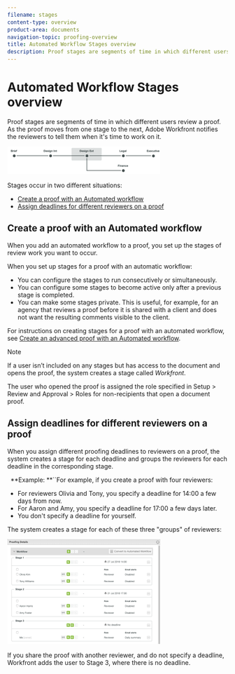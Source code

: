 ```yaml
---
filename: stages
content-type: overview
product-area: documents
navigation-topic: proofing-overview
title: Automated Workflow Stages overview
description: Proof stages are segments of time in which different users review a proof. As the proof moves from one stage to the next, Adobe Workfront notifies the reviewers to tell them when it's time to work on it.
---
```


# Automated Workflow Stages overview

Proof stages are segments of time in which different users review a proof. As the proof moves from one stage to the next, Adobe Workfront notifies the reviewers to tell them when it's time to work on it.

![stages_diagram.png](assets/stages-diagram-350x63.png)

Stages occur in two different situations:

* [Create a proof with an Automated workflow](#create) 
* [Assign deadlines for different reviewers on a proof](#assign)

## Create a proof with an Automated workflow

When you add an automated workflow to a proof, you set up the stages of review work you want to occur.

When you set up stages for a proof with an automatic workflow:

* You can configure the stages to run consecutively or simultaneously.
* You can configure some stages to become active only after a previous stage is completed.
* You can make some stages private. This is useful, for example, for an agency that reviews a proof before it is shared with a client and does not want the resulting comments visible to the client.

For instructions on creating stages for a proof with an automated workflow, see [Create an advanced proof with an Automated workflow](../../../review-and-approve-work/proofing/creating-proofs-within-workfront/create-automated-proof-workflow.md).

>[!NOTE]
>
>If a user isn’t included on any stages but has access to the document and opens the proof, the system creates a stage called *Workfront*. 
>
>The user who opened the proof is assigned the role specified in Setup > Review and Approval > Roles for non-recipients that open a document proof.

## Assign deadlines for different reviewers on a proof

When you assign different proofing deadlines to reviewers on a proof, the system creates a stage for each deadline and groups&nbsp;the reviewers for each deadline in the corresponding stage.&nbsp;

` `**Example: **``For example, if you create a proof with four reviewers:

* For reviewers Olivia and Tony, you specify a deadline for 14:00 a few days from now.
* For Aaron and Amy, you specify a deadline for 17:00 a few days later.
* You don't specify a deadline for yourself.

The system creates a stage for each of these three "groups" of reviewers:

![stages.png](assets/stages-350x239.png)

If you share the proof with another reviewer, and do not specify a deadline, Workfront adds the user to Stage 3, where there is no deadline.&nbsp;
